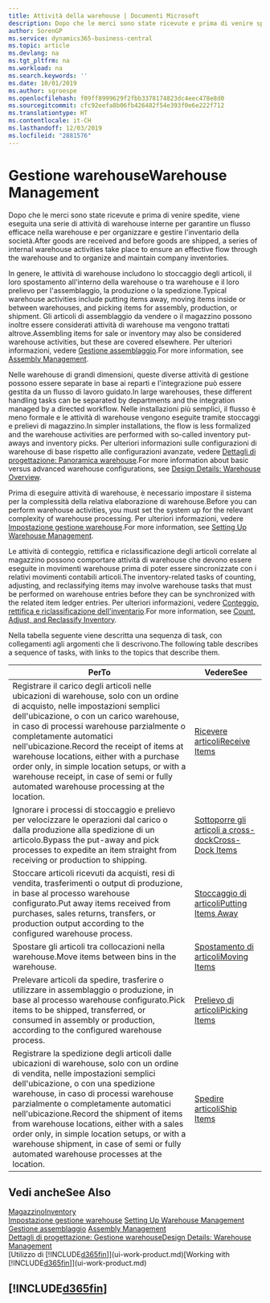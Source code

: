 ```yaml
---
title: Attività della warehouse | Documenti Microsoft
description: Dopo che le merci sono state ricevute e prima di venire spedite, viene eseguita una serie di attività di warehouse interne per garantire un flusso efficace nella warehouse e per organizzare e gestire l'inventario della società.
author: SorenGP
ms.service: dynamics365-business-central
ms.topic: article
ms.devlang: na
ms.tgt_pltfrm: na
ms.workload: na
ms.search.keywords: ''
ms.date: 10/01/2019
ms.author: sgroespe
ms.openlocfilehash: f09ff8999629f2fbb3378174823dc4eec478e8d0
ms.sourcegitcommit: cfc92eefa8b06fb426482f54e393f0e6e222f712
ms.translationtype: HT
ms.contentlocale: it-CH
ms.lasthandoff: 12/03/2019
ms.locfileid: "2881576"
---
```

# <a name="warehouse-management"></a><span data-ttu-id="676e2-103">Gestione warehouse</span><span class="sxs-lookup"><span data-stu-id="676e2-103">Warehouse Management</span></span>
<span data-ttu-id="676e2-104">Dopo che le merci sono state ricevute e prima di venire spedite, viene eseguita una serie di attività di warehouse interne per garantire un flusso efficace nella warehouse e per organizzare e gestire l'inventario della società.</span><span class="sxs-lookup"><span data-stu-id="676e2-104">After goods are received and before goods are shipped, a series of internal warehouse activities take place to ensure an effective flow through the warehouse and to organize and maintain company inventories.</span></span>

<span data-ttu-id="676e2-105">In genere, le attività di warehouse includono lo stoccaggio degli articoli, il loro spostamento all'interno della warehouse o tra warehouse e il loro prelievo per l'assemblaggio, la produzione o la spedizione.</span><span class="sxs-lookup"><span data-stu-id="676e2-105">Typical warehouse activities include putting items away, moving items inside or between warehouses, and picking items for assembly, production, or shipment.</span></span> <span data-ttu-id="676e2-106">Gli articoli di assemblaggio da vendere o il magazzino possono inoltre essere considerati attività di warehouse ma vengono trattati altrove.</span><span class="sxs-lookup"><span data-stu-id="676e2-106">Assembling items for sale or inventory may also be considered warehouse activities, but these are covered elsewhere.</span></span> <span data-ttu-id="676e2-107">Per ulteriori informazioni, vedere [Gestione assemblaggio](assembly-assemble-items.md).</span><span class="sxs-lookup"><span data-stu-id="676e2-107">For more information, see [Assembly Management](assembly-assemble-items.md).</span></span>  

<span data-ttu-id="676e2-108">Nelle warehouse di grandi dimensioni, queste diverse attività di gestione possono essere separate in base ai reparti e l'integrazione può essere gestita da un flusso di lavoro guidato.</span><span class="sxs-lookup"><span data-stu-id="676e2-108">In large warehouses, these different handling tasks can be separated by departments and the integration managed by a directed workflow.</span></span> <span data-ttu-id="676e2-109">Nelle installazioni più semplici, il flusso è meno formale e le attività di warehouse vengono eseguite tramite stoccaggi e prelievi di magazzino.</span><span class="sxs-lookup"><span data-stu-id="676e2-109">In simpler installations, the flow is less formalized and the warehouse activities are performed with so-called inventory put-aways and inventory picks.</span></span> <span data-ttu-id="676e2-110">Per ulteriori informazioni sulle configurazioni di warehouse di base rispetto alle configurazioni avanzate, vedere [Dettagli di progettazione: Panoramica warehouse](design-details-warehouse-overview.md).</span><span class="sxs-lookup"><span data-stu-id="676e2-110">For more information about basic versus advanced warehouse configurations, see [Design Details: Warehouse Overview](design-details-warehouse-overview.md).</span></span>

<span data-ttu-id="676e2-111">Prima di eseguire attività di warehouse, è necessario impostare il sistema per la complessità della relativa elaborazione di warehouse.</span><span class="sxs-lookup"><span data-stu-id="676e2-111">Before you can perform warehouse activities, you must set the system up for the relevant complexity of warehouse processing.</span></span> <span data-ttu-id="676e2-112">Per ulteriori informazioni, vedere [Impostazione gestione warehouse](warehouse-setup-warehouse.md).</span><span class="sxs-lookup"><span data-stu-id="676e2-112">For more information, see [Setting Up Warehouse Management](warehouse-setup-warehouse.md).</span></span>

<span data-ttu-id="676e2-113">Le attività di conteggio, rettifica e riclassificazione degli articoli correlate al magazzino possono comportare attività di warehouse che devono essere eseguite in movimenti warehouse prima di poter essere sincronizzate con i relativi movimenti contabili articoli.</span><span class="sxs-lookup"><span data-stu-id="676e2-113">The inventory-related tasks of counting, adjusting, and reclassifying items may involve warehouse tasks that must be performed on warehouse entries before they can be synchronized with the related item ledger entries.</span></span> <span data-ttu-id="676e2-114">Per ulteriori informazioni, vedere [Conteggio, rettifica e riclassificazione dell'inventario](inventory-how-count-adjust-reclassify.md).</span><span class="sxs-lookup"><span data-stu-id="676e2-114">For more information, see [Count, Adjust, and Reclassify Inventory](inventory-how-count-adjust-reclassify.md).</span></span>

 <span data-ttu-id="676e2-115">Nella tabella seguente viene descritta una sequenza di task, con collegamenti agli argomenti che li descrivono.</span><span class="sxs-lookup"><span data-stu-id="676e2-115">The following table describes a sequence of tasks, with links to the topics that describe them.</span></span>   

|<span data-ttu-id="676e2-116">**Per**</span><span class="sxs-lookup"><span data-stu-id="676e2-116">**To**</span></span>|<span data-ttu-id="676e2-117">**Vedere**</span><span class="sxs-lookup"><span data-stu-id="676e2-117">**See**</span></span>|  
|------------|-------------|  
|<span data-ttu-id="676e2-118">Registrare il carico degli articoli nelle ubicazioni di warehouse, solo con un ordine di acquisto, nelle impostazioni semplici dell'ubicazione, o con un carico warehouse, in caso di processi warehouse parzialmente o completamente automatici nell'ubicazione.</span><span class="sxs-lookup"><span data-stu-id="676e2-118">Record the receipt of items at warehouse locations, either with a purchase order only, in simple location setups, or with a warehouse receipt, in case of semi or fully automated warehouse processing at the location.</span></span>|[<span data-ttu-id="676e2-119">Ricevere articoli</span><span class="sxs-lookup"><span data-stu-id="676e2-119">Receive Items</span></span>](warehouse-how-receive-items.md)|
|<span data-ttu-id="676e2-120">Ignorare i processi di stoccaggio e prelievo per velocizzare le operazioni dal carico o dalla produzione alla spedizione di un articolo.</span><span class="sxs-lookup"><span data-stu-id="676e2-120">Bypass the put-away and pick processes to expedite an item straight from receiving or production to shipping.</span></span>|[<span data-ttu-id="676e2-121">Sottoporre gli articoli a cross-dock</span><span class="sxs-lookup"><span data-stu-id="676e2-121">Cross-Dock Items</span></span>](warehouse-how-to-cross-dock-items.md)|    
|<span data-ttu-id="676e2-122">Stoccare articoli ricevuti da acquisti, resi di vendita, trasferimenti o output di produzione, in base al processo warehouse configurato.</span><span class="sxs-lookup"><span data-stu-id="676e2-122">Put away items received from purchases, sales returns, transfers, or production output according to the configured warehouse process.</span></span>|[<span data-ttu-id="676e2-123">Stoccaggio di articoli</span><span class="sxs-lookup"><span data-stu-id="676e2-123">Putting Items Away</span></span>](warehouse-put-away-items.md)|
|<span data-ttu-id="676e2-124">Spostare gli articoli tra collocazioni nella warehouse.</span><span class="sxs-lookup"><span data-stu-id="676e2-124">Move items between bins in the warehouse.</span></span>|[<span data-ttu-id="676e2-125">Spostamento di articoli</span><span class="sxs-lookup"><span data-stu-id="676e2-125">Moving Items</span></span>](warehouse-move-items.md)|
|<span data-ttu-id="676e2-126">Prelevare articoli da spedire, trasferire o utilizzare in assemblaggio o produzione, in base al processo warehouse configurato.</span><span class="sxs-lookup"><span data-stu-id="676e2-126">Pick items to be shipped, transferred, or consumed in assembly or production, according to the configured warehouse process.</span></span>|[<span data-ttu-id="676e2-127">Prelievo di articoli</span><span class="sxs-lookup"><span data-stu-id="676e2-127">Picking Items</span></span>](warehouse-pick-items.md)|
|<span data-ttu-id="676e2-128">Registrare la spedizione degli articoli dalle ubicazioni di warehouse, solo con un ordine di vendita, nelle impostazioni semplici dell'ubicazione, o con una spedizione warehouse, in caso di processi warehouse parzialmente o completamente automatici nell'ubicazione.</span><span class="sxs-lookup"><span data-stu-id="676e2-128">Record the shipment of items from warehouse locations, either with a sales order only, in simple location setups, or with a warehouse shipment, in case of semi or fully automated warehouse processes at the location.</span></span>|[<span data-ttu-id="676e2-129">Spedire articoli</span><span class="sxs-lookup"><span data-stu-id="676e2-129">Ship Items</span></span>](warehouse-how-ship-items.md)|  

## <a name="see-also"></a><span data-ttu-id="676e2-130">Vedi anche</span><span class="sxs-lookup"><span data-stu-id="676e2-130">See Also</span></span>  
[<span data-ttu-id="676e2-131">Magazzino</span><span class="sxs-lookup"><span data-stu-id="676e2-131">Inventory</span></span>](inventory-manage-inventory.md)  
<span data-ttu-id="676e2-132">[Impostazione gestione warehouse](warehouse-setup-warehouse.md)   </span><span class="sxs-lookup"><span data-stu-id="676e2-132">[Setting Up Warehouse Management](warehouse-setup-warehouse.md)   </span></span>  
<span data-ttu-id="676e2-133">[Gestione assemblaggio](assembly-assemble-items.md)  </span><span class="sxs-lookup"><span data-stu-id="676e2-133">[Assembly Management](assembly-assemble-items.md)  </span></span>  
[<span data-ttu-id="676e2-134">Dettagli di progettazione: Gestione warehouse</span><span class="sxs-lookup"><span data-stu-id="676e2-134">Design Details: Warehouse Management</span></span>](design-details-warehouse-management.md)  
<span data-ttu-id="676e2-135">[Utilizzo di [!INCLUDE[d365fin](includes/d365fin_md.md)]](ui-work-product.md)</span><span class="sxs-lookup"><span data-stu-id="676e2-135">[Working with [!INCLUDE[d365fin](includes/d365fin_md.md)]](ui-work-product.md)</span></span>  

## [!INCLUDE[d365fin](includes/free_trial_md.md)]  
